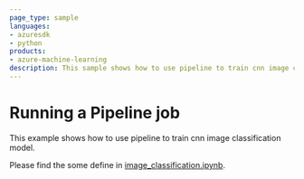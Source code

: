 ```yaml
---
page_type: sample
languages:
- azuresdk
- python
products:
- azure-machine-learning
description: This sample shows how to use pipeline to train cnn image classification model.
---
```


# Running a Pipeline job
This example shows how to use pipeline to train cnn image classification model. 

Please find the some define in [image_classification.ipynb](image_classification.ipynb).